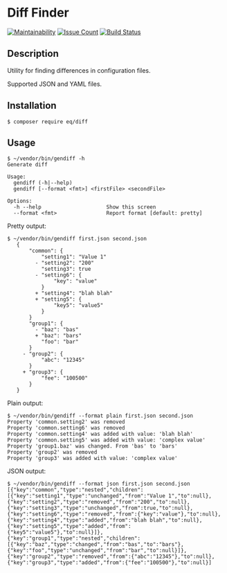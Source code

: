 # Diff Finder

[![Maintainability](https://api.codeclimate.com/v1/badges/3b7d5bea3135e3996607/maintainability)](https://codeclimate.com/github/orion122/diff-finder/maintainability)
[![Issue Count](https://codeclimate.com/github/orion122/diff-finder/badges/issue_count.svg)](https://codeclimate.com/github/orion122/diff-finder)
[![Build Status](https://travis-ci.org/orion122/diff-finder.svg?branch=master)](https://travis-ci.org/orion122/diff-finder)

## Description
Utility for finding differences in configuration files.

Supported JSON and YAML files.

## Installation
`$ composer require eq/diff`

## Usage
```
$ ~/vendor/bin/gendiff -h
Generate diff

Usage:
  gendiff (-h|--help)
  gendiff [--format <fmt>] <firstFile> <secondFile>

Options:
  -h --help                     Show this screen
  --format <fmt>                Report format [default: pretty]
```
Pretty output:
```
$ ~/vendor/bin/gendiff first.json second.json
   {
       "common": {
           "setting1": "Value 1"
         - "setting2": "200"
           "setting3": true
         - "setting6": {
               "key": "value"
           }
         + "setting4": "blah blah"
         + "setting5": {
               "key5": "value5"
           }
       }
       "group1": {
         - "baz": "bas"
         + "baz": "bars"
           "foo": "bar"
       }
     - "group2": {
           "abc": "12345"
       }
     + "group3": {
           "fee": "100500"
       }
   }
```
Plain output:
```
$ ~/vendor/bin/gendiff --format plain first.json second.json
Property 'common.setting2' was removed
Property 'common.setting6' was removed
Property 'common.setting4' was added with value: 'blah blah'
Property 'common.setting5' was added with value: 'complex value'
Property 'group1.baz' was changed. From 'bas' to 'bars'
Property 'group2' was removed
Property 'group3' was added with value: 'complex value'
```
JSON output:
```
$ ~/vendor/bin/gendiff --format json first.json second.json
[{"key":"common","type":"nested","children":[{"key":"setting1","type":"unchanged","from":"Value 1","to":null},{"key":"setting2","type":"removed","from":"200","to":null},{"key":"setting3","type":"unchanged","from":true,"to":null},{"key":"setting6","type":"removed","from":{"key":"value"},"to":null},{"key":"setting4","type":"added","from":"blah blah","to":null},{"key":"setting5","type":"added","from":{"key5":"value5"},"to":null}]},{"key":"group1","type":"nested","children":[{"key":"baz","type":"changed","from":"bas","to":"bars"},{"key":"foo","type":"unchanged","from":"bar","to":null}]},{"key":"group2","type":"removed","from":{"abc":"12345"},"to":null},{"key":"group3","type":"added","from":{"fee":"100500"},"to":null}]
```
